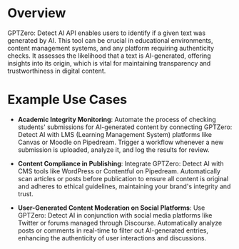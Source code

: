 # Overview

GPTZero: Detect AI API enables users to identify if a given text was generated by AI. This tool can be crucial in educational environments, content management systems, and any platform requiring authenticity checks. It assesses the likelihood that a text is AI-generated, offering insights into its origin, which is vital for maintaining transparency and trustworthiness in digital content.

# Example Use Cases

- **Academic Integrity Monitoring**: Automate the process of checking students' submissions for AI-generated content by connecting GPTZero: Detect AI with LMS (Learning Management System) platforms like Canvas or Moodle on Pipedream. Trigger a workflow whenever a new submission is uploaded, analyze it, and log the results for review.

- **Content Compliance in Publishing**: Integrate GPTZero: Detect AI with CMS tools like WordPress or Contentful on Pipedream. Automatically scan articles or posts before publication to ensure all content is original and adheres to ethical guidelines, maintaining your brand's integrity and trust.

- **User-Generated Content Moderation on Social Platforms**: Use GPTZero: Detect AI in conjunction with social media platforms like Twitter or forums managed through Discourse. Automatically analyze posts or comments in real-time to filter out AI-generated entries, enhancing the authenticity of user interactions and discussions.
